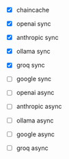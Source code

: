 - [x] chaincache
- [x] openai sync
- [x] anthropic sync
- [x] ollama sync
- [x] groq sync
- [ ] google sync
- [ ] openai async
- [ ] anthropic async
- [ ] ollama async
- [ ] google async
- [ ] groq async

